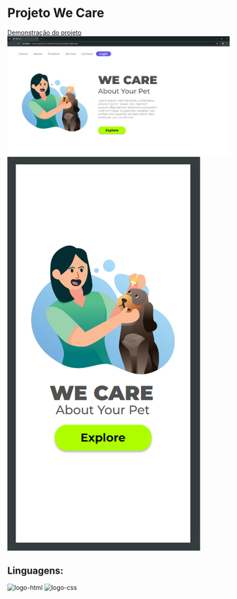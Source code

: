 <h1>Projeto We Care</h1>
<a href="https://vianaIgor.github.io/Projeto-CSS-HTML-responsivo/">Demonstração do projeto</a>
<img src="https://github.com/Hitech-Igor/Projeto-CSS-HTML-responsivo/blob/master/img/desktop.png?raw=true" alt="foto-projeto-para-desktop" />
<img src="https://github.com/Hitech-Igor/Projeto-CSS-HTML-responsivo/blob/master/img/mobile.png?raw=true" alt="foto-projeto-para-mobile" />

<h2>Linguagens:</h2>
<img src="https://img.shields.io/badge/HTML5-E34F26?style=for-the-badge&logo=html5&logoColor=white" alt="logo-html"/>
<img src="https://img.shields.io/badge/CSS3-1572B6?style=for-the-badge&logo=css3&logoColor=white" alt="logo-css"/>
